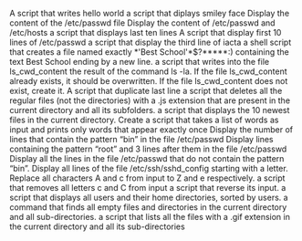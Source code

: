 A script that writes hello world
 a script that diplays smiley face
Display the content of the /etc/passwd file
Display the content of /etc/passwd and /etc/hosts
a script that displays last ten lines
A script that display first 10 lines of /etc/passwd
a script that display the third line of iacta
 a shell script that creates a file named exactly \*\'Best School\'\*$\?\*\*\*\*\*:) containing the text Best School ending by a new line.
 a script that writes into the file ls_cwd_content the result of the command ls -la. If the file ls_cwd_content already exists, it should be overwritten. If the file ls_cwd_content does not exist, create it.
A script that duplicate last line
a script that deletes all the regular files (not the directories) with a .js extension that are present in the current directory and all its subfolders.
a script that displays the 10 newest files in the current directory.
Create a script that takes a list of words as input and prints only words that appear exactly once
Display the number of lines that contain the pattern “bin” in the file /etc/passwd
Display lines containing the pattern “root” and 3 lines after them in the file /etc/passwd
Display all the lines in the file /etc/passwd that do not contain the pattern “bin”.
Display all lines of the file /etc/ssh/sshd_config starting with a letter.
Replace all characters A and c from input to Z and e respectively.
 a script that removes all letters c and C from input
a script that reverse its input.
 a script that displays all users and their home directories, sorted by users.
 a command that finds all empty files and directories in the current directory and all sub-directories.
 a script that lists all the files with a .gif extension in the current directory and all its sub-directories
